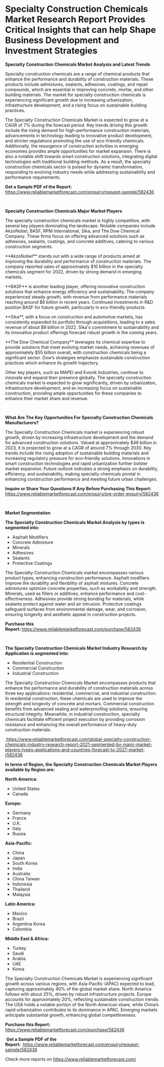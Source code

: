 <p><h1>Specialty Construction Chemicals Market Research Report Provides Critical Insights that can help Shape Business Development and Investment Strategies</h1></p><p><strong>Specialty Construction Chemicals Market Analysis and Latest Trends</strong></p>
<p><p>Specialty construction chemicals are a range of chemical products that enhance the performance and durability of construction materials. These products include admixtures, sealants, adhesives, coatings, and repair compounds, which are essential in improving concrete, mortar, and other building materials. The market for specialty construction chemicals is experiencing significant growth due to increasing urbanization, infrastructure development, and a rising focus on sustainable building practices.</p><p>The Specialty Construction Chemicals Market is expected to grow at a CAGR of 7% during the forecast period. Key trends driving this growth include the rising demand for high-performance construction materials, advancements in technology leading to innovative product development, and stricter regulations promoting the use of eco-friendly chemicals. Additionally, the resurgence of construction activities in emerging economies provides ample opportunities for market expansion. There is also a notable shift towards smart construction solutions, integrating digital technologies with traditional building methods. As a result, the specialty construction chemicals sector is poised for dynamic transformation, responding to evolving industry needs while addressing sustainability and performance requirements.</p></p>
<p><strong>Get a Sample PDF of the Report:&nbsp;</strong> <a href="https://www.reliablemarketforecast.com/enquiry/request-sample/582436?utm_campaign=2821&utm_medium=2&utm_source=Github&utm_content=ia&utm_term=23032025&utm_id=specialty-construction-chemicals">https://www.reliablemarketforecast.com/enquiry/request-sample/582436</a></p>
<p>&nbsp;</p>
<p><strong>Specialty Construction Chemicals Major Market Players</strong></p>
<p><p>The specialty construction chemicals market is highly competitive, with several key players dominating the landscape. Notable companies include AkzoNobel, BASF, RPM International, Sika, and The Dow Chemical Company. These firms focus on offering advanced solutions such as adhesives, sealants, coatings, and concrete additives, catering to various construction segments.</p><p>**AkzoNobel** stands out with a wide range of products aimed at improving the durability and performance of construction materials. The company reported sales of approximately $10 billion in the specialty chemicals segment for 2022, driven by strong demand in emerging markets.</p><p>**BASF** is another leading player, offering innovative construction solutions that enhance energy efficiency and sustainability. The company experienced steady growth, with revenue from performance materials reaching around $6 billion in recent years. Continued investments in R&D position BASF for future growth, particularly in eco-friendly products.</p><p>**Sika**, with a focus on construction and automotive markets, has consistently expanded its portfolio through acquisitions, leading to a sales revenue of about $9 billion in 2022. Sika's commitment to sustainability and its innovative product offerings forecast robust growth in the coming years.</p><p>**The Dow Chemical Company** leverages its chemical expertise to provide solutions that meet evolving market needs, achieving revenues of approximately $55 billion overall, with construction chemicals being a significant sector. Dow’s strategies emphasize sustainable construction practices which enhance its growth trajectory.</p><p>Other key players, such as MAPEI and Evonik Industries, continue to innovate and expand their presence globally. The specialty construction chemicals market is expected to grow significantly, driven by urbanization, infrastructure development, and an increasing focus on sustainable construction, providing ample opportunities for these companies to enhance their market share and revenue.</p></p>
<p>&nbsp;</p>
<p><strong>What Are The Key Opportunities For Specialty Construction Chemicals Manufacturers?</strong></p>
<p><p>The Specialty Construction Chemicals market is experiencing robust growth, driven by increasing infrastructure development and the demand for advanced construction solutions. Valued at approximately $48 billion in 2023, it is projected to grow at a CAGR of around 7% through 2030. Key trends include the rising adoption of sustainable building materials and increasing regulatory pressure for eco-friendly solutions. Innovations in smart construction technologies and rapid urbanization further bolster market expansion. Future outlook indicates a strong emphasis on durability, efficiency, and sustainability, making specialty chemicals pivotal in enhancing construction performance and meeting future urban challenges.</p></p>
<p><strong>Inquire or Share Your Questions If Any Before Purchasing This Report:</strong> <a href="https://www.reliablemarketforecast.com/enquiry/pre-order-enquiry/582436?utm_campaign=2821&utm_medium=2&utm_source=Github&utm_content=ia&utm_term=23032025&utm_id=specialty-construction-chemicals">https://www.reliablemarketforecast.com/enquiry/pre-order-enquiry/582436</a></p>
<p>&nbsp;</p>
<p><strong>Market Segmentation</strong></p>
<p><strong>The Specialty Construction Chemicals Market Analysis by types is segmented into:</strong></p>
<p><ul><li>Asphalt Modifiers</li><li>Concrete Admixture</li><li>Minerals</li><li>Adhesives</li><li>Sealants</li><li>Protective Coatings</li></ul></p>
<p><p>The Specialty Construction Chemicals market encompasses various product types, enhancing construction performance. Asphalt modifiers improve the durability and flexibility of asphalt mixtures. Concrete admixtures optimize concrete properties, such as workability and strength. Minerals, used as fillers or additives, enhance performance and cost-effectiveness. Adhesives provide strong bonding for materials, while sealants protect against water and air intrusion. Protective coatings safeguard surfaces from environmental damage, wear, and corrosion, ensuring longevity and aesthetic appeal in construction projects.</p></p>
<p><strong>Purchase this Report:&nbsp;</strong><a href="https://www.reliablemarketforecast.com/purchase/582436?utm_campaign=2821&utm_medium=2&utm_source=Github&utm_content=ia&utm_term=23032025&utm_id=specialty-construction-chemicals">https://www.reliablemarketforecast.com/purchase/582436</a></p>
<p>&nbsp;</p>
<p><strong>The Specialty Construction Chemicals Market Industry Research by Application is segmented into:</strong></p>
<p><ul><li>Residential Construction</li><li>Commercial Construction</li><li>Industrial Construction</li></ul></p>
<p><p>The Specialty Construction Chemicals Market encompasses products that enhance the performance and durability of construction materials across three key applications: residential, commercial, and industrial construction. In residential construction, these chemicals are used to improve the strength and longevity of concrete and mortars. Commercial construction benefits from advanced sealing and waterproofing solutions, ensuring structural integrity. Meanwhile, in industrial construction, specialty chemicals facilitate efficient project execution by providing corrosion resistance and enhancing the overall performance of heavy-duty construction materials.</p></p>
<p><a href="https://www.reliablemarketforecast.com/global-specialty-construction-chemicals-industry-research-report-2021-segmented-by-major-market-players-types-applications-and-countries-forecast-to-2027-market-r582436?utm_campaign=2821&utm_medium=2&utm_source=Github&utm_content=ia&utm_term=23032025&utm_id=specialty-construction-chemicals">&nbsp;https://www.reliablemarketforecast.com/global-specialty-construction-chemicals-industry-research-report-2021-segmented-by-major-market-players-types-applications-and-countries-forecast-to-2027-market-r582436</a></p>
<p><strong>In terms of Region, the Specialty Construction Chemicals Market Players available by Region are:</strong></p>
<p>
    <p> <strong> North America: </strong>
        <ul>
            <li>United States</li>
            <li>Canada</li>
        </ul>
        </p> 
    <p> <strong> Europe: </strong>
        <ul>
            <li>Germany</li>
            <li>France</li>
            <li>U.K.</li>
            <li>Italy</li>
            <li>Russia</li>
        </ul>
        </p> 
    <p> <strong> Asia-Pacific: </strong>
        <ul>
            <li>China</li>
            <li>Japan</li>
            <li>South Korea</li>
            <li>India</li>
            <li>Australia</li>
            <li>China Taiwan</li>
            <li>Indonesia</li>
            <li>Thailand</li>
            <li>Malaysia</li>
        </ul>
        </p> 
    <p> <strong> Latin America: </strong>
        <ul>
            <li>Mexico</li>
            <li>Brazil</li>
            <li>Argentina Korea</li>
            <li>Colombia</li>
        </ul>
        </p> 
    <p> <strong> Middle East & Africa: </strong>
        <ul>
            <li>Turkey</li>
            <li>Saudi</li>
            <li>Arabia</li>
            <li>UAE</li>
            <li>Korea</li>
        </ul>
    </p>
    </p>
<p><p>The Specialty Construction Chemicals Market is experiencing significant growth across various regions, with Asia-Pacific (APAC) expected to lead, capturing approximately 40% of the global market share. North America follows with about 25%, driven by robust infrastructure projects. Europe accounts for approximately 20%, reflecting sustainable construction trends. The USA holds a notable portion of the North American share, while China’s rapid urbanization contributes to its dominance in APAC. Emerging markets anticipate substantial growth, enhancing global competitiveness.</p></p>
<p><strong>Purchase this Report: </strong><a href="https://www.reliablemarketforecast.com/purchase/582436?utm_campaign=2821&utm_medium=2&utm_source=Github&utm_content=ia&utm_term=23032025&utm_id=specialty-construction-chemicals">https://www.reliablemarketforecast.com/purchase/582436</a></p>
<p>&nbsp;<strong>Get a Sample PDF of the Report:&nbsp;&nbsp;</strong><a href="https://www.reliablemarketforecast.com/enquiry/request-sample/582436?utm_campaign=2821&utm_medium=2&utm_source=Github&utm_content=ia&utm_term=23032025&utm_id=specialty-construction-chemicals">https://www.reliablemarketforecast.com/enquiry/request-sample/582436</a></p>
<p><strong></strong></p>
<p>Check more reports on <a href="https://www.reliablemarketforecast.com/?utm_campaign=2821&utm_medium=2&utm_source=Github&utm_content=ia&utm_term=23032025&utm_id=specialty-construction-chemicals">https://www.reliablemarketforecast.com/</a></p>